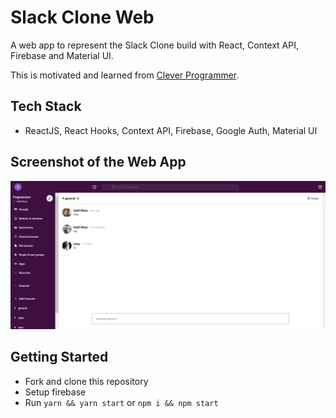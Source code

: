 # Slack Clone Web

A web app to represent the Slack Clone build with React, Context API, Firebase and Material UI.

This is motivated and learned from [Clever Programmer](https://www.youtube.com/channel/UCqrILQNl5Ed9Dz6CGMyvMTQ).

## Tech Stack

- ReactJS, React Hooks, Context API, Firebase, Google Auth, Material UI

## Screenshot of the Web App

![](screenshot/Capture-1.PNG)

## Getting Started

- Fork and clone this repository
- Setup firebase
- Run `yarn && yarn start` or `npm i && npm start`

